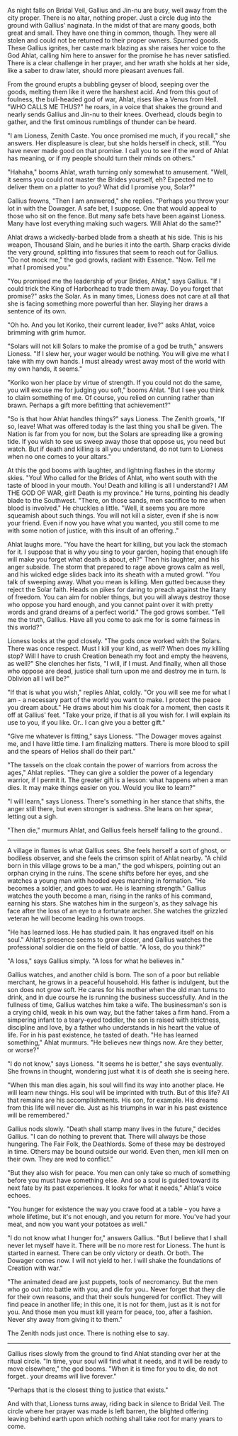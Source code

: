 As night falls on Bridal Veil, Gallius and Jin-nu are busy, well away from the city proper. There is no altar, nothing proper. Just a circle dug into the ground with Gallius' naginata. In the midst of that are many goods, both great and small. They have one thing in common, though. They were all stolen and could not be returned to their proper owners. Spurned goods. These Gallius ignites, her caste mark blazing as she raises her voice to the God Ahlat, calling him here to answer for the promise he has never satisfied. There is a clear challenge in her prayer, and her wrath she holds at her side, like a saber to draw later, should more pleasant avenues fail.

From the ground erupts a bubbling geyser of blood, seeping over the goods, melting them like it were the harshest acid. And from this gout of foulness, the bull-headed god of war, Ahlat, rises like a Venus from Hell. "WHO CALLS ME THUS?" he roars, in a voice that shakes the ground and nearly sends Gallius and Jin-nu to their knees. Overhead, clouds begin to gather, and the first ominous rumblings of thunder can be heard.

"I am Lioness, Zenith Caste. You once promised me much, if you recall," she answers. Her displeasure is clear, but she holds herself in check, still. "You have never made good on that promise. I call you to see if the word of Ahlat has meaning, or if my people should turn their minds on others."

"Hahaha," booms Ahlat, wrath turning only somewhat to amusement. "Well, it seems you could not master the Brides yourself, eh? Expected me to deliver them on a platter to you? What did I promise you, Solar?"

Gallius frowns, "Then I am answered," she replies. "Perhaps you throw your lot in with the Dowager. A safe bet, I suppose. One that would appeal to those who sit on the fence. But many safe bets have been against Lioness. Many have lost everything making such wagers. Will Ahlat do the same?"

Ahlat draws a wickedly-barbed blade from a sheath at his side. This is his weapon, Thousand Slain, and he buries it into the earth. Sharp cracks divide the very ground, splitting into fissures that seem to reach out for Gallius. "Do not mock me," the god growls, radiant with Essence. "Now. Tell me what I promised you."

"You promised me the leadership of your Brides, Ahlat," says Gallius. "If I could trick the King of Harborhead to trade them away. Do you forget that promise?" asks the Solar. As in many times, Lioness does not care at all that she is facing something more powerful than her. Slaying her draws a sentence of its own.

"Oh ho. And you let Koriko, their current leader, live?" asks Ahlat, voice brimming with grim humor.

"Solars will not kill Solars to make the promise of a god be truth," answers Lioness. "If I slew her, your wager would be nothing. You will give me what I take with my own hands. I must already wrest away most of the world with my own hands, it seems."

"Koriko won her place by virtue of strength. If you could not do the same, you will excuse me for judging you soft," booms Ahlat. "But I see you think to claim something of me. Of course, you relied on cunning rather than brawn. Perhaps a gift more befitting that achievement?"

"So is that how Ahlat handles things?" says Lioness. The Zenith growls, "If so, leave! What was offered today is the last thing you shall be given. The Nation is far from you for now, but the Solars are spreading like a growing tide. If you wish to see us sweep away those that oppose us, you need but watch. But if death and killing is all you understand, do not turn to Lioness when no one comes to your altars."

At this the god booms with laughter, and lightning flashes in the stormy skies. "You! Who called for the Brides of Ahlat, who went south with the taste of blood in your mouth. You! Death and killing is all I understand? I AM THE GOD OF WAR, girl! Death is my province." He turns, pointing his deadly blade to the Southwest. "There, on those sands, men sacrifice to me when blood is involved." He chuckles a little. "Well, it seems you are more squeamish about such things. You will not kill a sister, even if she is now your friend. Even if now you have what you wanted, you still come to me with some notion of justice, with this insult of an offering.."

Ahlat laughs more. "You have the heart for killing, but you lack the stomach for it. I suppose that is why you sing to your garden, hoping that enough life will make you forget what death is about, eh?" Then his laughter, and his anger subside. The storm that prepared to rage above grows calm as well, and his wicked edge slides back into its sheath with a muted growl. "You talk of sweeping away. What you mean is killing. Men gutted because they reject the Solar faith. Heads on pikes for daring to preach against the litany of freedom. You can aim for nobler things, but you will always destroy those who oppose you hard enough, and you cannot paint over it with pretty words and grand dreams of a perfect world." The god grows somber. "Tell me the truth, Gallius. Have all you come to ask me for is some fairness in this world?"

Lioness looks at the god closely. "The gods once worked with the Solars. There was once respect. Must I kill your kind, as well? When does my killing stop? Will I have to crush Creation beneath my foot and empty the heavens, as well?" She clenches her fists, "I will, if I must. And finally, when all those who oppose are dead, justice shall turn upon me and destroy me in turn. Is Oblivion all I will be?"

"If that is what you wish," replies Ahlat, coldly. "Or you will see me for what I am - a necessary part of the world you want to make. I protect the peace you dream about." He draws about him his cloak for a moment, then casts it off at Gallius' feet. "Take your prize, if that is all you wish for. I will explain its use to you, if you like. Or.. I can give you a better gift."

"Give me whatever is fitting," says Lioness. "The Dowager moves against me, and I have little time. I am finalizing matters. There is more blood to spill and the spears of Helios shall do their part."

"The tassels on the cloak contain the power of warriors from across the ages," Ahlat replies. "They can give a soldier the power of a legendary warrior, if I permit it. The greater gift is a lesson: what happens when a man dies. It may make things easier on you. Would you like to learn?"

"I will learn," says Lioness. There's something in her stance that shifts, the anger still there, but even stronger is sadness. She leans on her spear, letting out a sigh.

"Then die," murmurs Ahlat, and Gallius feels herself falling to the ground..

---

A village in flames is what Gallius sees. She feels herself a sort of ghost, or bodiless observer, and she feels the crimson spirit of Ahlat nearby. "A child born in this village grows to be a man," the god whispers, pointing out an orphan crying in the ruins. The scene shifts before her eyes, and she watches a young man with hooded eyes marching in formation. "He becomes a soldier, and goes to war. He is learning strength." Gallius watches the youth become a man, rising in the ranks of his command, earning his stars. She watches him in the surgeon's, as they salvage his face after the loss of an eye to a fortunate archer. She watches the grizzled veteran he will become leading his own troops.

"He has learned loss. He has studied pain. It has engraved itself on his soul." Ahlat's presence seems to grow closer, and Gallius watches the professional soldier die on the field of battle. "A loss, do you think?"

"A loss," says Gallius simply. "A loss for what he believes in."

Gallius watches, and another child is born. The son of a poor but reliable merchant, he grows in a peaceful household. His father is indulgent, but the son does not grow soft. He cares for his mother when the old man turns to drink, and in due course he is running the business successfully. And in the fullness of time, Gallius watches him take a wife. The businessman's son is a crying child, weak in his own way, but the father takes a firm hand. From a simpering infant to a teary-eyed toddler, the son is raised with strictness, discipline and love, by a father who understands in his heart the value of life. For in his past existence, he tasted of death. "He has learned something," Ahlat murmurs. "He believes new things now. Are they better, or worse?"

"I do not know," says Lioness. "It seems he is better," she says eventually. She frowns in thought, wondering just what it is of death she is seeing here.

"When this man dies again, his soul will find its way into another place. He will learn new things. His soul will be imprinted with truth. But of this life? All that remains are his accomplishments. His son, for example. His dreams from this life will never die. Just as his triumphs in war in his past existence will be remembered."

Gallius nods slowly. "Death shall stamp many lives in the future," decides Gallius. "I can do nothing to prevent that. There will always be those hungering. The Fair Folk, the Deathlords. Some of these may be destroyed in time. Others may be bound outside our world. Even then, men kill men on their own. They are wed to conflict."

"But they also wish for peace. You men can only take so much of something before you must have something else. And so a soul is guided toward its next fate by its past experiences. It looks for what it needs," Ahlat's voice echoes.

"You hunger for existence the way you crave food at a table - you have a whole lifetime, but it's not enough, and you return for more. You've had your meat, and now you want your potatoes as well."

"I do not know what I hunger for," answers Gallius. "But I believe that I shall never let myself have it. There will be no more rest for Lioness. The hunt is started in earnest. There can be only victory or death. Or both. The Dowager comes now. I will not yield to her. I will shake the foundations of Creation with war."

"The animated dead are just puppets, tools of necromancy. But the men who go out into battle with you, and die for you.. Never forget that they die for their own reasons, and that their souls hungered for conflict. They will find peace in another life; in this one, it is not for them, just as it is not for you. And those men you must kill yearn for peace, too, after a fashion. Never shy away from giving it to them."

The Zenith nods just once. There is nothing else to say.

---

Gallius rises slowly from the ground to find Ahlat standing over her at the ritual circle. "In time, your soul will find what it needs, and it will be ready to move elsewhere," the god booms. "When it is time for you to die, do not forget.. your dreams will live forever."

"Perhaps that is the closest thing to justice that exists."

And with that, Lioness turns away, riding back in silence to Bridal Veil. The circle where her prayer was made is left barren, the blighted offering leaving behind earth upon which nothing shall take root for many years to come.